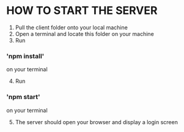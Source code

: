 # HOW TO START THE SERVER
1. Pull the client folder onto your local machine
2. Open a terminal and locate this folder on your machine
3. Run 

  ### 'npm install'
  
on your terminal

4. Run 

  ### 'npm start'
  
on your terminal

5. The server should open your browser and display a login screen
